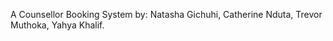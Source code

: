 A Counsellor Booking System by:
Natasha Gichuhi, 
 Catherine Nduta, 
 Trevor Muthoka, 
 Yahya Khalif.
